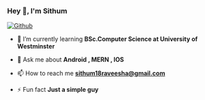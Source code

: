### Hey 👋, I'm Sithum

[![Github](https://img.shields.io/github/followers/sithum20210380?label=Follow&style=social)](https://github.com/sithum20210380)

- 🌱 I’m currently learning **BSc.Computer Science at University of Westminster**

- 💬 Ask me about **Android , MERN , IOS**

- 📫 How to reach me **sithum18raveesha@gmail.com**

- ⚡ Fun fact **Just a simple guy**

<!-- <div align="center">
  <a href="https://github.com/sithum20210380#gh-light-mode-only">
    <img
       src="https://github-readme-streak-stats-phi-opal.vercel.app/?user=sithum20210380&locale=en&type=svg&hide_border=true&fire=2d77dc&ring=2d77dc&currStreakLabel=000000"
       alt="My GitHub streak stats"
     />
  </a>
</div> -->


<!-- Streal stats (Dark mode) -->
<!-- 
<div align="center">
  <a href="https://github.com/sithum20210380#gh-dark-mode-only">
    <img
       src="https://github-readme-streak-stats-phi-opal.vercel.app/?user=sithum20210380&background=0d1117&currStreakNum=ffffff&sideNums=ffffff&currStreakLabel=ffffff&sideLabels=ffffff&dates=ffffff&fire=2d77dc&ring=2d77dc&locale=en&type=svg&hide_border=true"
       alt="My GitHub streak stats"
     />
  </a>
</div>
-->

